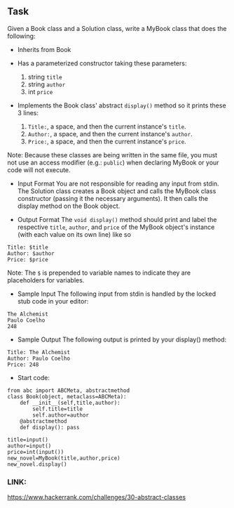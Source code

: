 ## Task
Given a Book class and a Solution class, write a MyBook class that does the following:

- Inherits from Book

- Has a parameterized constructor taking these  parameters:
    1. string `title`
    2. string `author`
    3. int `price`

- Implements the Book class' abstract `display()` method so it prints these 3 lines:
    1. `Title:`, a space, and then the current instance's `title`.
    2. `Author:`, a space, and then the current instance's `author`.
    3. `Price:`, a space, and then the current instance's `price`.

Note: Because these classes are being written in the same file, you must not use an access modifier (e.g.: `public`) when declaring MyBook or your code will not execute.

- Input Format
You are not responsible for reading any input from stdin. The Solution class creates a Book object and calls the MyBook class constructor (passing it the necessary arguments). It then calls the display method on the Book object.

- Output Format
The `void display()` method should print and label the respective `title`, `author`, and `price` of the MyBook object's instance (with each value on its own line) like so

```
Title: $title
Author: $author
Price: $price
```

Note: The `$` is prepended to variable names to indicate they are placeholders for variables.

- Sample Input
The following input from stdin is handled by the locked stub code in your editor:

```
The Alchemist
Paulo Coelho
248
```

- Sample Output
The following output is printed by your display() method:

```
Title: The Alchemist
Author: Paulo Coelho
Price: 248
```

- Start code:
```
from abc import ABCMeta, abstractmethod
class Book(object, metaclass=ABCMeta):
    def __init__(self,title,author):
        self.title=title
        self.author=author
    @abstractmethod
    def display(): pass
```

```
title=input()
author=input()
price=int(input())
new_novel=MyBook(title,author,price)
new_novel.display()
```

### LINK:
https://www.hackerrank.com/challenges/30-abstract-classes